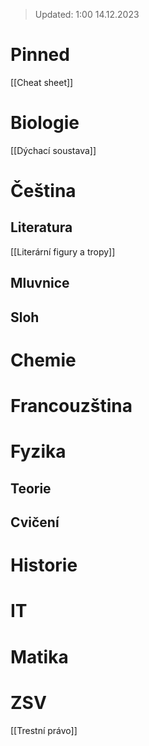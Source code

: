 >Updated: 1:00 14.12.2023

# Pinned
[[Cheat sheet]]

# Biologie
[[Dýchací soustava]]
# Čeština
## Literatura
[[Literární figury a tropy]]
## Mluvnice
## Sloh
# Chemie
# Francouzština
# Fyzika
## Teorie
## Cvičení
# Historie
# IT
# Matika
# ZSV
[[Trestní právo]]

